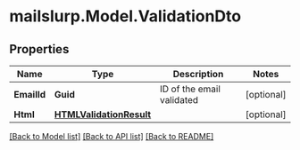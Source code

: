 
# mailslurp.Model.ValidationDto

## Properties

Name | Type | Description | Notes
------------ | ------------- | ------------- | -------------
**EmailId** | **Guid** | ID of the email validated | [optional] 
**Html** | [**HTMLValidationResult**](HTMLValidationResult.md) |  | [optional] 

[[Back to Model list]](../README.md#documentation-for-models)
[[Back to API list]](../README.md#documentation-for-api-endpoints)
[[Back to README]](../README.md)

